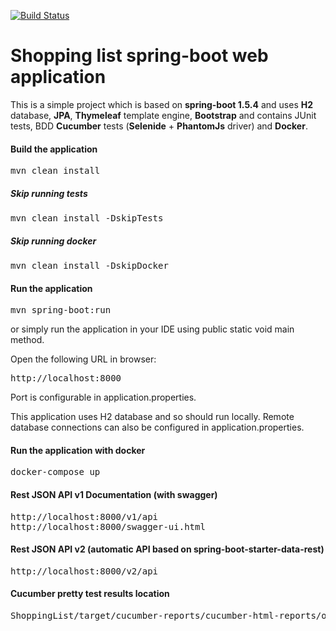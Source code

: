 [![Build Status](https://travis-ci.org/rodionovsasha/ShoppingList.svg?branch=master)](https://travis-ci.org/rodionovsasha/ShoppingList)

# Shopping list spring-boot web application

This is a simple project which is based on **spring-boot 1.5.4** and uses **H2** database, **JPA**, **Thymeleaf** template engine, **Bootstrap** and contains JUnit tests, BDD **Cucumber** tests (**Selenide** + **PhantomJs** driver) and **Docker**.

#### Build the application
<pre>
mvn clean install
</pre>
##### Skip running tests
<pre>
mvn clean install -DskipTests
</pre>
##### Skip running docker
<pre>
mvn clean install -DskipDocker
</pre>

#### Run the application
<pre>
mvn spring-boot:run
</pre>
or simply run the application in your IDE using public static void main method.

Open the following URL in browser:
<pre>
http://localhost:8000
</pre>
Port is configurable in application.properties.

This application uses H2 database and so should run locally.
Remote database connections can also be configured in application.properties.

#### Run the application with docker
<pre>
docker-compose up
</pre>

#### Rest JSON API v1 Documentation (with swagger)
<pre>
http://localhost:8000/v1/api
http://localhost:8000/swagger-ui.html
</pre>

#### Rest JSON API v2 (automatic API based on spring-boot-starter-data-rest)
<pre>
http://localhost:8000/v2/api
</pre>

#### Cucumber pretty test results location
<pre>
ShoppingList/target/cucumber-reports/cucumber-html-reports/overview-features.html
</pre>